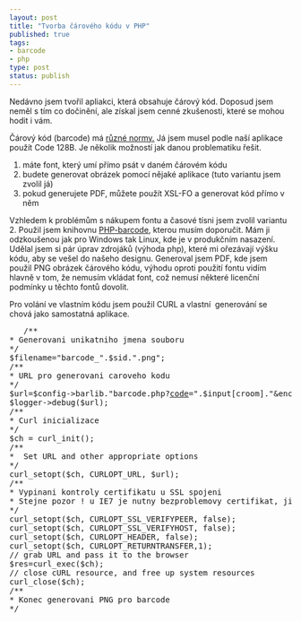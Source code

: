```yaml
--- 
layout: post
title: "Tvorba čárového kódu v PHP"
published: true
tags: 
- barcode
- php
type: post
status: publish
---
```

Nedávno jsem tvořil apliakci, která obsahuje čárový k<span>ód. Doposud jsem neměl s tím co dočinění, ale získal jsem cenné zkušenosti, které se mohou hodit i vám.</span>

<span>Čárový k<span>ód (barcode) má <a HREF="http://en.wikipedia.org/wiki/Barcode">různé normy.</a></span></span> Já jsem musel podle naší aplikace použít Code 128B. Je několik možností jak danou problematiku řešit.
<ol>
	<li>máte font, který umí přímo psát v daném čárovém k<span>ódu</span></li>
	<li>budete generovat obrázek pomocí nějaké aplikace (tuto variantu jsem zvolil já)</li>
	<li>pokud generujete PDF, můžete použít XSL-FO a generovat k<span>ód přímo v něm</span></li>
</ol>
Vzhledem k problémům s nákupem fontu a časové tísni jsem zvolil variantu 2. Použil jsem knihovnu <a HREF="http://www.ashberg.de/php-barcode/">PHP-barcode</a>, kterou musím doporučit. Mám ji odzkoušenou jak pro Windows tak Linux, kde je v produkčním nasazení. Udělal jsem si pár úprav zdrojáků (výhoda php), které mi ořezávají výšku k<span>ódu, aby se vešel do našeho designu. Generoval jsem PDF, kde jsem použil PNG obrázek čárového k<span>ódu, výhodu oproti použití fontu vidím hlavně v tom, že nemusím vkládat font, což nemusí některé licenční podmínky u těchto fontů dovolit.</span></span>

Pro volání ve vlastním k<span>ódu jsem použil CURL a vlastní  generování se chová jako samostatná aplikace.</span>

<pre> 	/**
* Generovani unikatniho jmena souboru
*/
$filename="barcode_".$sid.".png";
/**
* URL pro generovani caroveho kodu
*/
$url=$config-&gt;barlib."barcode.php?<a href="http://www.parfumes.sk/giorgio-armani/c-2681/">code</a>=".$input[croom]."&amp;encoding=128B&amp;scale=1&amp;mode=png&amp;filename=".$filename;
$logger-&gt;debug($url);
/**
* Curl inicializace
*/
$ch = curl_init();
/**
*  Set URL and other appropriate options
*/
curl_setopt($ch, CURLOPT_URL, $url);
/**
* Vypinani kontroly certifikatu u SSL spojeni
* Stejne pozor ! u IE7 je nutny bezproblemovy certifikat, jinak muze byt problem se stahnutim PDF
*/
curl_setopt($ch, CURLOPT_SSL_VERIFYPEER, false);
curl_setopt($ch, CURLOPT_SSL_VERIFYHOST, false);
curl_setopt($ch, CURLOPT_HEADER, false);
curl_setopt($ch, CURLOPT_RETURNTRANSFER,1);
// grab URL and pass it to the browser
$res=curl_exec($ch);
// close cURL resource, and free up system resources
curl_close($ch);
/**
* Konec generovani PNG pro barcode
*/</pre>
